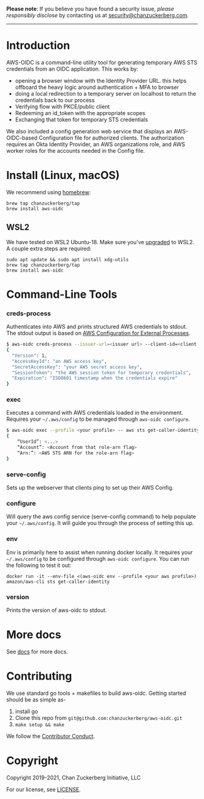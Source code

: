 **Please note**: If you believe you have found a security issue, _please responsibly disclose_ by contacting us at [security@chanzuckerberg.com](mailto:security@chanzuckerberg.com).

----

# Introduction
AWS-OIDC is a command-line utility tool for generating temporary AWS STS credentials from an OIDC application. This works by:
- opening a browser window with the Identity Provider URL. this helps offboard the heavy logic around authentication + MFA to browser
- doing a local redirection to a temporary server on localhost to return the credentials back to our process
- Verifying flow with PKCE/public client
- Redeeming an id_token with the appropriate scopes
- Exchanging that token for temporary STS credentials

We also included a config generation web service that displays an AWS-OIDC-based Configuration file for authorized clients. The authorization requires an Okta Identity Provider, an AWS organizations role, and AWS worker roles for the accounts needed in the Config file.

# Install (Linux, macOS)
We recommend using [homebrew](https://brew.sh/):
```
brew tap chanzuckerberg/tap
brew install aws-oidc
```

## WSL2
We have tested on WSL2 Ubuntu-18. Make sure you've [upgraded](https://docs.microsoft.com/en-us/windows/wsl/install-win10#step-5---set-wsl-2-as-your-default-version) to WSL2. A couple extra steps are required:
```
sudo apt update && sudo apt install xdg-utils
brew tap chanzuckerberg/tap
brew install aws-oidc
```

# Command-Line Tools
### creds-process
Authenticates into AWS and prints structured AWS credentials to stdout. The stdout output is based on [AWS Configuration for External Processes](https://docs.aws.amazon.com/cli/latest/userguide/cli-configure-sourcing-external.html).
``` bash
$ aws-oidc creds-process --issuer-url=<issuer url> --client-id=<client ID> --aws-role-arn=<AWS role you want credentials for>
{
  "Version": 1,
  "AccessKeyId": "an AWS access key",
  "SecretAccessKey": "your AWS secret access key",
  "SessionToken": "the AWS session token for temporary credentials",
  "Expiration": "ISO8601 timestamp when the credentials expire"
}
```

### exec
Executes a command with AWS credentials loaded in the environment. Requires your `~/.aws/config` to be managed through `aws-oidc configure`.
``` bash
$ aws-oidc exec --profile <your profile> -- aws sts get-caller-identity
{
	“UserId”: <...>
	“Account”: <Account from that role-arn flag>
	“Arn:”: <AWS STS ARN for the role-arn flag>
}
```
### serve-config
Sets up the webserver that clients ping to set up their AWS Config. 

### configure
Will query the aws config service (serve-config command) to help populate your `~/.aws/config`. It will guide you through the process of setting this up.

### env
Env is primarily here to assist when running docker locally. It requires your `~/.aws/config` to be configured through `aws-oidc configure`. You can run the following to test it out:

```
docker run -it --env-file <(aws-oidc env --profile <your aws profile>) amazon/aws-cli sts get-caller-identity
```

### version
Prints the version of aws-oidc to stdout.


# More docs
See [docs](docs) for more docs.

# Contributing
We use standard go tools + makefiles to build aws-oidc. Getting started should be as simple as-

1. install go
1. Clone this repo from `git@github.com:chanzuckerberg/aws-oidc.git`
1. `make setup && make`

We follow the [Contributor Conduct](https://www.contributor-covenant.org/version/2/0/code_of_conduct/).

# Copyright
Copyright 2019-2021, Chan Zuckerberg Initiative, LLC

For our license, see [LICENSE](LICENSE).
